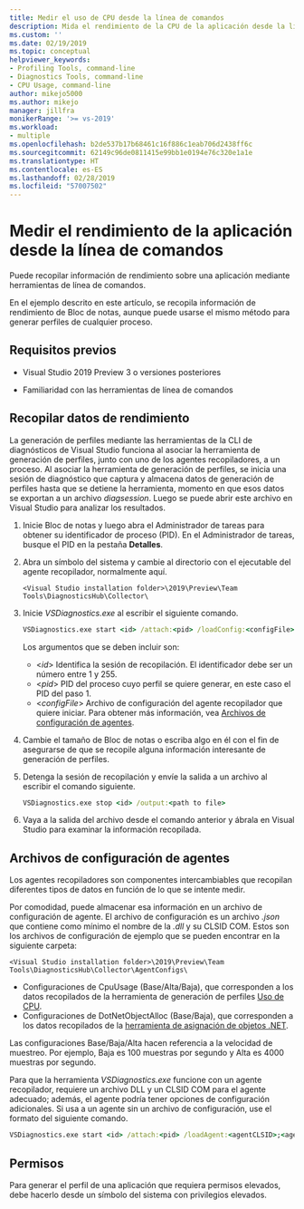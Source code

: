 ```yaml
---
title: Medir el uso de CPU desde la línea de comandos
description: Mida el rendimiento de la CPU de la aplicación desde la línea de comandos.
ms.custom: ''
ms.date: 02/19/2019
ms.topic: conceptual
helpviewer_keywords:
- Profiling Tools, command-line
- Diagnostics Tools, command-line
- CPU Usage, command-line
author: mikejo5000
ms.author: mikejo
manager: jillfra
monikerRange: '>= vs-2019'
ms.workload:
- multiple
ms.openlocfilehash: b2de537b17b68461c16f886c1eab706d2438ff6c
ms.sourcegitcommit: 62149c96de0811415e99bb1e0194e76c320e1a1e
ms.translationtype: HT
ms.contentlocale: es-ES
ms.lasthandoff: 02/28/2019
ms.locfileid: "57007502"
---
```

# <a name="measure-application-performance-from-the-command-line"></a>Medir el rendimiento de la aplicación desde la línea de comandos

Puede recopilar información de rendimiento sobre una aplicación mediante herramientas de línea de comandos.

En el ejemplo descrito en este artículo, se recopila información de rendimiento de Bloc de notas, aunque puede usarse el mismo método para generar perfiles de cualquier proceso.

## <a name="prerequisites"></a>Requisitos previos

* Visual Studio 2019 Preview 3 o versiones posteriores

* Familiaridad con las herramientas de línea de comandos

## <a name="collect-performance-data"></a>Recopilar datos de rendimiento

La generación de perfiles mediante las herramientas de la CLI de diagnósticos de Visual Studio funciona al asociar la herramienta de generación de perfiles, junto con uno de los agentes recopiladores, a un proceso. Al asociar la herramienta de generación de perfiles, se inicia una sesión de diagnóstico que captura y almacena datos de generación de perfiles hasta que se detiene la herramienta, momento en que esos datos se exportan a un archivo *diagsession*. Luego se puede abrir este archivo en Visual Studio para analizar los resultados.

1. Inicie Bloc de notas y luego abra el Administrador de tareas para obtener su identificador de proceso (PID). En el Administrador de tareas, busque el PID en la pestaña **Detalles**.

1. Abra un símbolo del sistema y cambie al directorio con el ejecutable del agente recopilador, normalmente aquí.

   ```<Visual Studio installation folder>\2019\Preview\Team Tools\DiagnosticsHub\Collector\```

1. Inicie *VSDiagnostics.exe* al escribir el siguiente comando.

   ```cmd
   VSDiagnostics.exe start <id> /attach:<pid> /loadConfig:<configFile>
   ```

   Los argumentos que se deben incluir son:

   * \<*id*> Identifica la sesión de recopilación. El identificador debe ser un número entre 1 y 255.
   * \<*pid*> PID del proceso cuyo perfil se quiere generar, en este caso el PID del paso 1.
   * \<*configFile*> Archivo de configuración del agente recopilador que quiere iniciar. Para obtener más información, vea [Archivos de configuración de agentes](#config_file).

1. Cambie el tamaño de Bloc de notas o escriba algo en él con el fin de asegurarse de que se recopile alguna información interesante de generación de perfiles.

1. Detenga la sesión de recopilación y envíe la salida a un archivo al escribir el comando siguiente.

   ```cmd
   VSDiagnostics.exe stop <id> /output:<path to file>
   ```

1. Vaya a la salida del archivo desde el comando anterior y ábrala en Visual Studio para examinar la información recopilada.

## <a name="config_file"></a> Archivos de configuración de agentes

Los agentes recopiladores son componentes intercambiables que recopilan diferentes tipos de datos en función de lo que se intente medir.

Por comodidad, puede almacenar esa información en un archivo de configuración de agente. El archivo de configuración es un archivo *.json* que contiene como mínimo el nombre de la *.dll* y su CLSID COM. Estos son los archivos de configuración de ejemplo que se pueden encontrar en la siguiente carpeta:

```<Visual Studio installation folder>\2019\Preview\Team Tools\DiagnosticsHub\Collector\AgentConfigs\```

* Configuraciones de CpuUsage (Base/Alta/Baja), que corresponden a los datos recopilados de la herramienta de generación de perfiles [Uso de CPU](../profiling/cpu-usage.md).
* Configuraciones de DotNetObjectAlloc (Base/Baja), que corresponden a los datos recopilados de la [herramienta de asignación de objetos .NET](https://devblogs.microsoft.com/visualstudio/visual-studio-2017-version-15-8-preview-3/#tooling).

Las configuraciones Base/Baja/Alta hacen referencia a la velocidad de muestreo. Por ejemplo, Baja es 100 muestras por segundo y Alta es 4000 muestras por segundo.

Para que la herramienta *VSDiagnostics.exe* funcione con un agente recopilador, requiere un archivo DLL y un CLSID COM para el agente adecuado; además, el agente podría tener opciones de configuración adicionales. Si usa a un agente sin un archivo de configuración, use el formato del siguiente comando.

```cmd
VSDiagnostics.exe start <id> /attach:<pid> /loadAgent:<agentCLSID>;<agentName>[;<config>]
```

## <a name="permissions"></a>Permisos

Para generar el perfil de una aplicación que requiera permisos elevados, debe hacerlo desde un símbolo del sistema con privilegios elevados.





